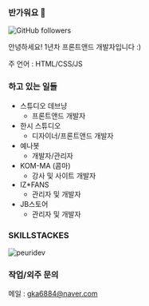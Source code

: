 ### 반가워요 👋
<p><img alt="GitHub followers" src="https://img.shields.io/github/followers/peuridev?style=social"></p>
안녕하세요! 1년차 프론트앤드 개발자입니다 :)

주 언어 : HTML/CSS/JS

### 하고 있는 일들
- 스튜디오 데브냥
  - 프론트앤드 개발자
- 한시 스튜디오
  - 디자이너/프론트앤드 개발자
- 예나봇
  - 개발자/관리자
- KOM-MA (콤마)
  - 강사 및 사이트 개발자
- IZ*FANS
  - 관리자 및 개발자
- JB스토어
  - 관리자 및 개발자

### SKILLSTACKES
<p><img align="center" src="https://github-readme-stats.vercel.app/api/top-langs?username=peuridev&show_icons=true&locale=en&layout=compact" alt="peuridev" /></p>

### 작업/외주 문의
메일 : gka6884@naver.com
